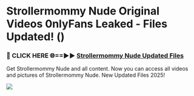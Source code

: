 # Strollermommy Nude Original Videos 0nlyFans Leaked - Files Updated! ()

<h3>🔴 CLICK HERE 🌐==►► <a href="https://tinyurl.com/2p9ay9w9" rel="nofollow">Strollermommy Nude Updated Files</a></h3>

Get Strollermommy Nude and all content. Now you can access all videos and pictures of Strollermommy Nude. New Updated Files 2025!

[![](https://i.imgur.com/KQgVmj3.gif)](https://tinyurl.com/2p9ay9w9)
